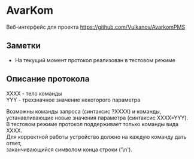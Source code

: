 # AvarKom
Веб-интерфейс для проекта https://github.com/Vulkanov/AvarkomPMS


## Заметки
 - На текущий момент протокол реализован в тестовом режиме  


## Описание протокола
XXXX - тело команды  
YYY - трехзначное значение некоторого параметра  

Возможны команды запроса (синтаксис ?XXXX) и команды,  
устанавливающие новые значения параметра (синтаксис XXXX=YYY).    
В тестовом режиме протокол поддерживает только команды вида XXXX.  
Для корректной работы устройство должно на каждую команду дать ответ,  
заканчивающийся символом конца строки ('\n'). 

